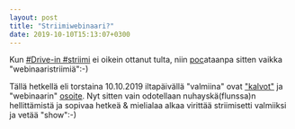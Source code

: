 ```yaml
---
layout: post
title: "Striimiwebinaari?"
date: 2019-10-10T15:13:07+0300
---
```


Kun [#Drive-in #striimi](https://www.linkedin.com/posts/jarmolahti_drivein-live-striimi-activity-6587730582631956481-MdGl) ei oikein ottanut tulta, niin [poc](https://en.wikipedia.org/wiki/Proof_of_concept)ataanpa sitten vaikka "webinaaristriimiä":-)<!--more-->

Tällä hetkellä eli torstaina 10.10.2019 iltapäivällä "valmiina" ovat ["kalvot"](https://docs.google.com/presentation/d/18ZOGV6RKARl2AawoHimHzOCs26Bv49CwFSFiLcyI6nA/edit?usp=sharing) ja "webinaarin" [osoite](https://livestream.com/Infocrea-fi/striimiwebinaari). Nyt sitten vain odotellaan nuhayskä(flunssa)n hellittämistä ja sopivaa hetkeä & mielialaa alkaa virittää striimisetti valmiiksi ja vetää "show":-) 